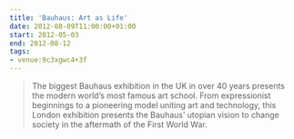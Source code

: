 ```yaml
---
title: 'Bauhaus: Art as Life'
date: 2012-08-09T11:00:00+01:00
start: 2012-05-03
end: 2012-08-12
tags:
- venue:9c3xgwc4+3f
---
```

> The biggest Bauhaus exhibition in the UK in over 40 years presents the modern world’s most famous art school. From expressionist beginnings to a pioneering model uniting art and technology, this London exhibition presents the Bauhaus’ utopian vision to change society in the aftermath of the First World War.
